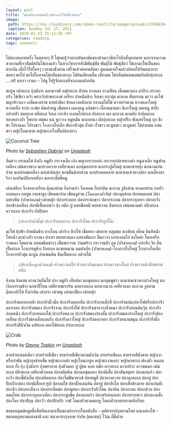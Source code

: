 ```yaml
---
layout: post
title: "ของฝากจากตอน(กลับจาก)ไปเที่ยวทะเล"
image:
 path: https://res.cloudinary.com/sdees-reallife/image/upload/v1550638495/SAM_3381.jpg
 caption: Sunday Jul 17, 2011
date: 2019-01-23 15:12:55 +07
categories: reading
tags: souvenir
---
```

ไปทะเลหลายครั้ง ในหลายๆ ปี ไม่เคยรู้ว่าทะเลอันดามันของบ้านเรามีอะไรอีกตั้งมากมาย นอกจากความสวยงามที่เราสัมผัสกันได้เองแล้ว ในทางวิชาการยังมีพันธุ์พืช พันธ์ุไม้ พันธุ์สัตว์ ได้เอามาให้เป็นของฝากกัน เผื่อไว้ให้ใครๆ เวลามานั่งอ่าน เสร็จแล้วค่อยหลับตา สูดลมหายใจแล้วปล่อยให้จินตนาการค่อยๆ พาไป พาไปไกลจนได้กลิ่นของทะเล ได้ยินเสียงคลื่น เสียงลม ได้กลิ่นต้นสนผสมกับผักบุ้งทะเล ... เย้! มาเรา เรามา - ไปดู ไปรู้จักทะเลที่จะเอามาฝากกัน

พะยูน เต่าทะเล กุ้งมังกร ฉลามวาฬ หญ้าทะเล ป่าสน ยางแดง ยางเสียน เคี่ยมคะนอง ลำป้าง กระบกกรัง ไข่เขียว หว้า พระเจ้าห้าพระองค์ เหรียง ปาหนันช้าง จิกเขา กระทุ่ม มะหาด สัตบรรณ พะวา มะไฟ พญาท้าวเอว เกล็ดนาคราช ชายผ้าสีดา ข้าหลวงหลังลาย กระแตไต่ไม้ หวายกำพวน หวายเดาใหญ่ หวายเล็ก ระกำ กะพ้อ คัดเค้าหนู เข็มทอง เคลงหนู แก้มขาว เอื้องหมายนา ลิเภาใหญ่ เตยหนู ข่าป้า กล้วยป่า สนทะเล หยีทะเล จิกเล กระทิง หงอนไก่ทะเล ปอทะเล เมา มะหวด มะพลับ ลำบิดทะเล ทองหลางป่า โพบาย สมพง นน หูกวาง หมูหมัน ตะแบกนา ผักบุ้งทะเล หญ้าปริก พังแหรใหญ่ บุก ขิง ข่า โปรงแดง โปรงขาว โกงกางใบเล็ก พังกาหัวสุม ถั่วดำ ถั่วขาว ตะบูนขาว ตะบูนดำ ไม้ลำแพน แสมขาว หญ้าใบมะขาม หญ้าชะเงาใบสั้นปล้องยาว

![Coconut Tree](https://res.cloudinary.com/sdees-reallife/image/upload/c_scale,w_800/v1548238186/sebastien-gabriel-182791-unsplash.jpg)

*Photo by [Sebastien Gabriel](https://unsplash.com/@sgabriel) on [Unsplash](https://unsplash.com)*

ลิ่นชวา กระแตใต้ ลิงกัง หมูป่า กระจงเล็ก เก้ง พญากระรอกดำ กระรอกปลายหางดำ หนูนาเล็ก หนูฟานเหลือง เม่นหางพวง นกยางควาย เหยี่ยวแดง นกคุ่มอกลาย นกกระปูดใหญ่ นกตะขาบทุ่ง นกนางแอ่นบ้าน นกเด้าลมเหลือง นกเด้าดินทุ่ง นกขมิ้นน้อยสวน นกปรอดคอลาย นกแซงแซวหางปลา นกเอี้ยงสาริกา นกกินปลีอกเหลือง นกกระติ๊ดขี้หมู

เต่าเหลือง จิ้งจกหางเรียบ ตุ๊กแกบ้าน กิ้งก่าแก้ว จิ้งเหลน กิ้งก่าบิน ตะกวด งูสิงบ้าน คางคกบ้าน กบบัว กบหนอง กบทูด กบเขาสูง เขียดตะปาด เขียดงูสวน *(ในคลองน้ำจืด)*-ปลาดุกด้าน ปลาหมอเทศ ปลาแขยงหิน *(ป่าชายเลน)*-เต่าหญ้า ปลากระบอก ปลากระพงขาว ปลากระเบน ปลากระทุงเหว ปลากะรัง ปลาข้างเหลือง ปลาผีเสื้อคอขาว กุ้ง หมึก ปู หอยมือหมี หอยหวาน ลิ่นทะเล เม่นหนามดำ ปลิงทะเล ดาวทะเล ปะการัง กัลปังหา

> *(ปะการังน้ำตื้น)*-ปะการังเขากวาง ปะการังโขด ปะการังรูปโต๊ะ

มะไฟ ทุ้งฟ้า ปาหนันช้าง ยางโดน เต่าร้าง ช้างให้ เข็มทอง เขยตาย หลุมพอ ตะเคียน เคี่ยม อินทิลน้ำ โสกน้ำ มะม่วงป่า ยางนา ตำเสา ขอบขางแดง แสลงพันเถา ลิ้นกวาง เถาหงอนไก่ ชงโคดำ โมกเครือ รางแดง ไผ่คลาน บอนชนิดต่างๆ เข็มพระราม ว่านพร้าว กระวานป่า กูด *(ป่าชายหาด)*-กระทิง จิก ตีนเป็ดทะเล โกงการหูช้าง รักทะเล ตะขบหนาม นมตำเลีย *(ป่าชายเลน)*-โกงกางใบใหญ่ โกงกางใบเล็ก โกงการหัวสุม ตะบูน ลำแพนหิน ตีนเป็ดทะเล กล้วยไม้

> *(สัตว์เลี้ยงลูกด้วยนม)*-ค้างคาวแม่ไก่ ค้างคาวกินแมลง ค้างคาวหางโผล่ ค้างคาวหน้ายักษ์สามหลืบ

ลิงลม ลิงแสม ค่างแว่นถิ่นใต้ บ่าง หมูป่า เสือปลา นกขุนทอง นกลุมพูขาว นกแซงแซวหางบ่วงใหญ่ นกเงือกกรามช้าง นกชาปีไหน เหยี่ยวเพเรกริน นกยางทะเล นกนางนวล เหยี่ยวแดง ตะกวด งูหลาม ตุ๊กแกป่าใต้ กิ้งก่าบิน เต่ากระ เต่าตนุ เต่ามะเฟือง เต่าหญ้า

ปะการังดอกกะหล่ำ ปะการังนิ้วมือ ปะการังดอกเห็ด ปะการังกาแล็กซี ปะการังแผ่นเปลวไฟหรือปะการังดอกจอก ปะการังสมอง ปะการังจาน ปะการังไฟ ปะการังเขากวางกิ่งหนา ปะการังอ่อนต้นวุ้น ปะการังอ่อนหนัง ปะการังลายดอกไม้ ปะการังหนวด ปะการังสมองร่องสั้น ปะการังสมองร่องใหญ่ ปะการังช่องเหลี่ยม ปะการังช่องเล็กแบบกิ่ง ปะการังดาวใหญ่ ปะการังดอกจอก ปะการังหนามขนุน ปะการังรังผึ้ง ปะการังสีน้ำเงิน แส้ทะเล ดอกไม้ทะเล ปากกาทะเล

![Crab](https://res.cloudinary.com/sdees-reallife/image/upload/c_scale,w_800/v1548237664/dayne-topkin-67327-unsplash.jpg)

*Photo by [Dayne Topkin](https://unsplash.com/@dtopkin1) on [Unsplash](https://unsplash.com)*

สาหร่ายเซลล์เดียว สาหร่ายสีเขียว สาหร่ายสีเขียวแกมน้ำเงิน สาหร่ายสีแดง สาหร่ายสีน้ำตาล หญ้าเงาหรืออำพัน หญ้ากุยช่ายเข็ม หญ้าชะเงาเต่า หญ้าใบมะกรูด หญ้าชะเงาแคระ หญ้าคาทะเล ฟองน้ำ หนอนทะเล กั้ง กุ้ง กุ้งมังกร กุ้งพยาบาล กุ้งตัวตลก ปู ปูขน หอย หมึก ดาวทะเล ดาวเปราะ ดาวขนนก เม่นทะเล ปลิงทะเล เพรียงหัวหอม ปลาสลิดหิน ปลานกขุนทอง ปลาผีเสื้อ ปลาสินสมุทร ปลานกแก้ว ปลากะรัง ปลาขี้ตังเบ็ด ปลาสลิดทะเล ปลาจิ้มฟันจระเข้ ปลาหมูสี ปลาหางควาย ปลาดุกทะเล ปลาบู่ ปลาปักเป้ากล่อง ปลาผีเสื้อเทวรูป ปลาอมไข่ ปลาตั๊กแตนหิน ปลาบู่ ปลาสิงโต ปลาเสือข้างลาย ปลาแก้มช้ำ ปลาซิว ปลากระดี่นาง ปลากระดี่หม้อ ปลาตูหนา ปลากะรังหัวโขน ปลาหิน ปลากะพง ปลากล้วย ปลาหมอไทย ปลากระทุงเหวเมือง ปลากระสูบขีด ปลานกแก้ว ปลาสร้อยนกเขา ปลาทรายขาว ปลาหางแข็ง ปลาโมง ปลาสีกุน ปลาวัว ปลาปักเป้า วาฬ โลมาหัวขวดมลายู โลมาหัวบาตรตรงหลังเรียบ

ขอขอบคุณข้อมูลชื่อที่หยิบเอามาเป็นของฝากจากในหนังสือ - มหัศจรรย์อุทยานไทย แลเลล่องใต้ - สมาคมอุทยานแห่งชาติ และ ธนาคารกรุงเทพ จำกัด (มหาชน) ไว้ณ.ที่นี้ด้วย
